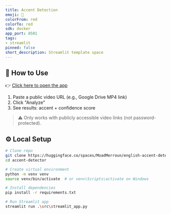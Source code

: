 ```yaml
---
title: Accent Detection
emoji: 🚀
colorFrom: red
colorTo: red
sdk: docker
app_port: 8501
tags:
- streamlit
pinned: false
short_description: Streamlit template space
---
```


## 🚀 How to Use
👉 [Click here to open the app](https://huggingface.co/spaces/MoadMerroun/english-accent-detection)

1. Paste a public video URL (e.g., Google Drive MP4 link)
2. Click "Analyze"
3. See results: accent + confidence score

> ⚠️ Only works with publicly accessible video links (not password-protected).


## ⚙️ Local Setup

```bash
# Clone repo
git clone https://huggingface.co/spaces/MoadMerroun/english-accent-detection
cd accent-detector

# Create virtual environment
python -m venv venv
source venv/bin/activate  # or venv\Scripts\activate on Windows

# Install dependencies
pip install -r requirements.txt

# Run Streamlit app
streamlit run .\src\streamlit_app.py
```
